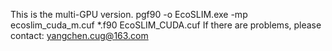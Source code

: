 This is the multi-GPU version.
pgf90 -o EcoSLIM.exe -mp ecoslim_cuda_m.cuf *.f90 EcoSLIM_CUDA.cuf
If there are problems, please contact:
yangchen.cug@163.com
